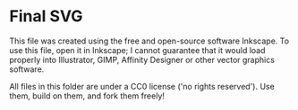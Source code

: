 # Final SVG

This file was created using the free and open-source software Inkscape. To use this file, open it in Inkscape; I cannot guarantee that it would load properly into Illustrator, GIMP, Affinity Designer or other vector graphics software.

All files in this folder are under a CC0 license ('no rights reserved'). Use them, build on them, and fork them freely!